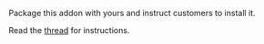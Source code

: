 Package this addon with yours and instruct customers to install it.

Read the [thread]() for instructions.
